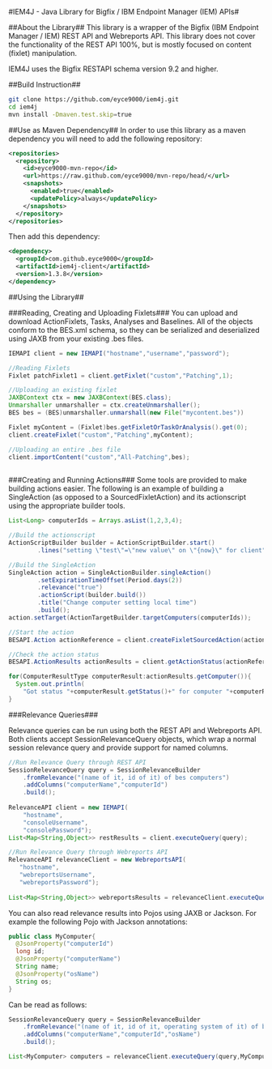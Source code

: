 #IEM4J - Java Library for Bigfix / IBM Endpoint Manager (IEM) APIs#

##About the Library##
This library is a wrapper of the Bigfix (IBM Endpoint Manager / IEM) REST API and Webreports API. This library does not cover the functionality of the REST API 100%, but is mostly focused on content (fixlet) manipulation. 

IEM4J uses the Bigfix RESTAPI schema version 9.2 and higher.

##Build Instruction##
```bash
git clone https://github.com/eyce9000/iem4j.git
cd iem4j
mvn install -Dmaven.test.skip=true
```

##Use as Maven Dependency##
In order to use this library as a maven dependency you will need to add the following repository:
```xml
<repositories>
  <repository>
    <id>eyce9000-mvn-repo</id>
    <url>https://raw.github.com/eyce9000/mvn-repo/head/</url>
    <snapshots>
      <enabled>true</enabled>
      <updatePolicy>always</updatePolicy>
    </snapshots>
  </repository>
</repositories>
```
Then add this dependency:
```xml
<dependency>
  <groupId>com.github.eyce9000</groupId>
  <artifactId>iem4j-client</artifactId>
  <version>1.3.8</version>
</dependency>
```

##Using the Library##

###Reading, Creating and Uploading Fixlets###
You can upload and download ActionFixlets, Tasks, Analyses and Baselines. All of the objects conform to the BES.xml schema, so they can be serialized and deserialized using JAXB from your existing .bes files. 
```java
IEMAPI client = new IEMAPI("hostname","username","password");

//Reading Fixlets
Fixlet patchFixlet1 = client.getFixlet("custom","Patching",1);

//Uploading an existing fixlet
JAXBContext ctx = new JAXBContext(BES.class);
Unmarshaller unmarshaller = ctx.createUnmarshaller();
BES bes = (BES)unmarshaller.unmarshall(new File("mycontent.bes"))

Fixlet myContent = (Fixlet)bes.getFixletOrTaskOrAnalysis().get(0);
client.createFixlet("custom","Patching",myContent);

//Uploading an entire .bes file
client.importContent("custom","All-Patching",bes);
  
``` 

###Creating and Running Actions###
Some tools are provided to make building actions easier. The following is an example of building a SingleAction (as opposed to a SourcedFixletAction) and its actionscript using the appropriate builder tools.

```java
List<Long> computerIds = Arrays.asList(1,2,3,4);

//Build the actionscript
ActionScriptBuilder builder = ActionScriptBuilder.start()
        .lines("setting \"test\"=\"new value\" on \"{now}\" for client");

//Build the SingleAction
SingleAction action = SingleActionBuilder.singleAction()
        .setExpirationTimeOffset(Period.days(2))
        .relevance("true")
        .actionScript(builder.build())
        .title("Change computer setting local time")
        .build();
action.setTarget(ActionTargetBuilder.targetComputers(computerIds));

//Start the action
BESAPI.Action actionReference = client.createFixletSourcedAction(action);

//Check the action status
BESAPI.ActionResults actionResults = client.getActionStatus(actionReference);

for(ComputerResultType computerResult:actionResults.getComputer()){
  System.out.println(
    "Got status "+computerResult.getStatus()+" for computer "+computerResult.getID());
}

```
 
###Relevance Queries###

Relevance queries can be run using both the REST API and Webreports API. Both clients accept SessionRelevanceQuery objects, which wrap a normal session relevance query and provide support for named columns.

```java
//Run Relevance Query through REST API
SessionRelevanceQuery query = SessionRelevanceBuilder
    .fromRelevance("(name of it, id of it) of bes computers")
    .addColumns("computerName","computerId")
    .build();
 
RelevanceAPI client = new IEMAPI(
    "hostname",
    "consoleUsername",
    "consolePassword");
List<Map<String,Object>> restResults = client.executeQuery(query);

//Run Relevance Query through Webreports API
RelevanceAPI relevanceClient = new WebreportsAPI(
   "hostname",
   "webreportsUsername",
   "webreportsPassword");
   
List<Map<String,Object>> webreportsResults = relevanceClient.executeQuery(query);
``` 

You can also read relevance results into Pojos using JAXB or Jackson. For example the following Pojo with Jackson annotations:
```java
public class MyComputer{
  @JsonProperty("computerId")
  long id;
  @JsonProperty("computerName")
  String name;
  @JsonProperty("osName")
  String os;
}
```
Can be read as follows:
```java
SessionRelevanceQuery query = SessionRelevanceBuilder
    .fromRelevance("(name of it, id of it, operating system of it) of bes computers")
    .addColumns("computerName","computerId","osName")
    .build();

List<MyComputer> computers = relevanceClient.executeQuery(query,MyComputer.class);
```
